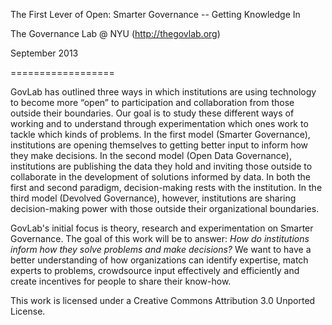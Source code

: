 The First Lever of Open: Smarter Governance -- Getting Knowledge In

The Governance Lab @ NYU (http://thegovlab.org) 

September 2013

==================

GovLab has outlined three ways in which institutions are using technology to become more “open” to participation and collaboration from those outside their boundaries. Our goal is to study these different ways of working and to understand through experimentation which ones work to tackle which kinds of problems. In the first model (Smarter Governance), institutions are opening themselves to getting better input to inform how they make decisions. In the second model (Open Data Governance), institutions are publishing the data they hold and inviting those outside to collaborate in the development of solutions informed by data. In both the first and second paradigm, decision-making rests with the institution. In the third model (Devolved Governance), however, institutions are sharing decision-making power with those outside their organizational boundaries.

GovLab's initial focus is theory, research and experimentation on Smarter Governance. The goal of this work will be to answer: *How do institutions inform how they solve problems and make decisions?* We want to have a better understanding of how organizations can identify expertise, match experts to problems, crowdsource input effectively and efficiently and create incentives for people to share their know-how. 

This work is licensed under a Creative Commons Attribution 3.0 Unported License.
